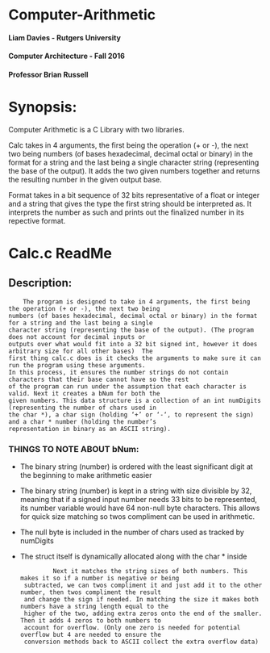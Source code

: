 # Computer-Arithmetic

#### Liam Davies - Rutgers University
#### Computer Architecture - Fall 2016  
#### Professor Brian Russell

# Synopsis:

Computer Arithmetic is a C Library with two libraries. 

Calc takes in 4 arguments, the first being the operation (+ or -), the next two being numbers (of bases hexadecimal, decimal octal or binary) in the format for a string and the last being a single character string (representing the base of the output). It adds the two given numbers together and returns the resulting number in the given output base.

Format takes in a bit sequence of 32 bits representative of a float or integer and a string that gives the type the first string should be interpreted as. It interprets the number as such and prints out the finalized number in its repective format.

# Calc.c ReadMe

## Description: 
        The program is designed to take in 4 arguments, the first being the operation (+ or -), the next two being 
    numbers (of bases hexadecimal, decimal octal or binary) in the format for a string and the last being a single 
    character string (representing the base of the output). (The program does not account for decimal inputs or 
    outputs over what would fit into a 32 bit signed int, however it does arbitrary size for all other bases)  The 
    first thing calc.c does is it checks the arguments to make sure it can run the program using these arguments. 
    In this process, it ensures the number strings do not contain characters that their base cannot have so the rest 
    of the program can run under the assumption that each character is valid. Next it creates a bNum for both the 
    given numbers. This data structure is a collection of an int numDigits (representing the number of chars used in 
    the char *), a char sign (holding ‘+’ or ‘-‘, to represent the sign) and a char * number (holding the number’s 
    representation in binary as an ASCII string).
    
### THINGS TO NOTE ABOUT bNum:
 - The binary string (number) is ordered with the least significant digit at the beginning  to make arithmetic easier
 - The binary string (number) is kept in a string with size divisible by 32, meaning that if a signed input number needs 33 bits to be represented, its number variable would have 64 non-null byte characters. This allows for quick size matching so twos compliment can be used in arithmetic.
 - The null byte is included in the number of chars used as tracked by numDigits
 - The struct itself is dynamically allocated along with the char * inside
 
                Next it matches the string sizes of both numbers. This makes it so if a number is negative or being 
        subtracted, we can twos compliment it and just add it to the other number, then twos compliment the result 
        and change the sign if needed. In matching the size it makes both numbers have a string length equal to the
        higher of the two, adding extra zeros onto the end of the smaller. Then it adds 4 zeros to both numbers to 
        account for overflow. (Only one zero is needed for potential overflow but 4 are needed to ensure the 
        conversion methods back to ASCII collect the extra overflow data) 
